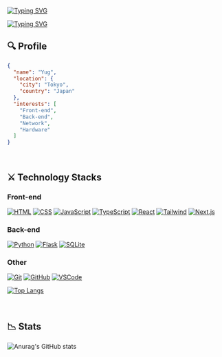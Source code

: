 [![Typing SVG](https://readme-typing-svg.demolab.com?font=Fira+Code&size=50&duration=1&pause=100&color=FFFFFF&background=000000&center=true&vCenter=true&repeat=false&random=false&width=1050&height=150&lines=H%7C;HI%7C;HI+T%7C;HI+TH%7C;HI+THE%7C;HI+THER%7C;HI+THERE%7C;HI+THERE!%7C;HI+THERE!+%7C;HI+THERE!+%F0%9F%91%8B%7C)](https://git.io/typing-svg)

[![Typing SVG](https://readme-typing-svg.demolab.com?font=Fira+Code&size=30&duration=2000&pause=1000&color=0E00FF&background=FFFFFF&center=true&vCenter=true&random=false&width=1050&height=150&lines=I'M+A+COLLEGE+STUDENT;I'M+A+WEB+DEVELOPER)](https://git.io/typing-svg)

## 🔍 Profile
```json
{
  "name": "Yug",
  "location": {
    "city": "Tokyo",
    "country": "Japan"
  },
  "interests": [
    "Front-end",
    "Back-end",
    "Network",
    "Hardware"
  ]
}
```

<br>

## ⚔ Technology Stacks

### Front-end
<a href="https://developer.mozilla.org/en-US/docs/Web/HTML"><img src="https://skillicons.dev/icons?i=html" alt="HTML" /></a>
<a href="https://developer.mozilla.org/en-US/docs/Web/CSS"><img src="https://skillicons.dev/icons?i=css" alt="CSS" /></a>
<a href="https://developer.mozilla.org/en-US/docs/Web/JavaScript"><img src="https://skillicons.dev/icons?i=js" alt="JavaScript" /></a>
<a href="https://www.typescriptlang.org/"><img src="https://skillicons.dev/icons?i=ts" alt="TypeScript" /></a>
<a href="https://ja.react.dev"><img src="https://skillicons.dev/icons?i=react" alt="React" /></a>
<a href="https://tailwindcss.com/"><img src="https://skillicons.dev/icons?i=tailwind" alt="Tailwind" /></a>
<a href="https://nextjs.org/"><img src="https://skillicons.dev/icons?i=nextjs" alt="Next.js" /></a>

### Back-end
<a href="https://www.python.org"><img src="https://skillicons.dev/icons?i=py" alt="Python" /></a>
<a href="https://flask.palletsprojects.com/en/3.0.x/"><img src="https://skillicons.dev/icons?i=flask" alt="Flask" /></a>
<a href="https://docs.python.org/ja/3/library/sqlite3.html"><img src="https://skillicons.dev/icons?i=sqlite" alt="SQLite" /></a>

### Other
<a href="https://git-scm.com"><img src="https://skillicons.dev/icons?i=git" alt="Git" /></a>
<a href="https://github.co.jp"><img src="https://skillicons.dev/icons?i=github" alt="GitHub" /></a>
<a href="https://code.visualstudio.com"><img src="https://skillicons.dev/icons?i=vscode" alt="VSCode" /></a>

[![Top Langs](https://github-readme-stats.vercel.app/api/top-langs/?username=clumsy-ug)](https://github.com/clumsy-ug/github-readme-stats)

<br>

## 📉 Stats
![Anurag's GitHub stats](https://github-readme-stats.vercel.app/api?username=clumsy-ug&show_icons=true&theme=tokyonight)

